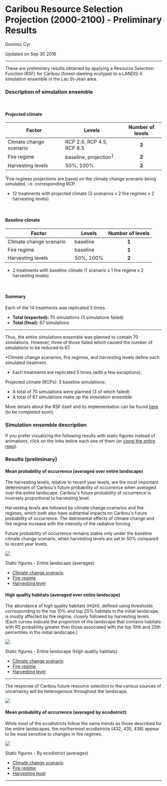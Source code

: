 # Caribou Resource Selection Projection (2000-2100) - Preliminary Results
Dominic Cyr  

Updated on Sep 30 2016

-------

These are preliminary results obtained by applying a Resource Selection Function (RSF) for Caribou (forest-dweling ecotype) to a LANDIS-II simulation ensemble in the Lac St-Jean area.

### Description of simulation ensemble

&nbsp; 

#### Projected climate

Factor | Levels | Number of levels  
----------|----------|:--------:
Climate change scenario &nbsp;&nbsp; | RCP 2.6, RCP 4.5, RCP 8.5 | __3__  
Fire regime | baseline, projection<sup>1</sup> | __2__
Harvesting levels | 50%, 100% | __2__ 

<sup>1</sup>Fire regimes projections are based on the climate change scenario being simulated, i.e. corresponding RCP. 

* 12 treatments with projected climate (3 scenarios x 2 fire regimes x 2 harvesting levels) 

&nbsp;


#### Baseline climate

Factor | Levels | Number of levels  
----------|----------|:--------:  
Climate change scenario &nbsp;&nbsp; | baseline &nbsp;&nbsp;&nbsp;&nbsp;&nbsp; | __1__  
Fire regime | baseline | __1__
Harvesting levels | 50%, 100% | __2__  

* 2 treatments with baseline climate (1 scenario x 1 fire regime x 2 harvesting levels)  

&nbsp; 

#### Summary

Each of the 14 treatments was replicated 5 times.   

* __Total (expected):__ 70 simulations (3 simulations failed)  
* __Total (final):__ 67 simulations  



-------

Thus, the entire simulations ensemble was planned to contain 70 simulations. However, three of those failed which caused the number of simulations to be reduced to 67.





*Climate change scenarios, fire regimes, and harvesting levels define each simulated treatment.  


* Each treatments are replicated 5 times (with a few exceptions). 

Projected climate (RCPs): 3
baseline simulations: 

* A total of 70 simulations were planned (3 of which failed)
* A total of 67 simulations make up the simulation ensemble.  


More details about the RSF itself and its implementation can be found [here][1] (to be completed soon).


### Simulation ensemble description





If you prefer visualizing the following results with static figures instead of animations, click on the links below each one of them (or [clone the entire repo][2]).


### Results (preliminary)

#### Mean probability of occurrence (averaged over entire landscape)

The harvesting levels, relative to recent year levels, are the most important determinant of Caribou's future probability of occurrence when averaged over the entire landscape. Caribou's future probability of occurrence is inversely proportional to harvesting level.

Harvesting levels are followed by climate change scenarios and fire regimes, which both also have subtantial impacts on Caribou's future probability of occurrence. The detrimental effects of climate change and fire regime increase with the intensity of the radiative forcing.

Future probability of occurrence remains stable only under the baseline climate change scenario, when harvesting levels are set to 50% compared to recent year levels.

![](figures/caribouRS_mean_total_anim.gif)

Static figures - Entire landscape (averages)  

* [Climate change scenario][3]  
* [Fire regime][4]  
* [Harvesting level][5]  



#### High quality habitats (averaged over entire landscape)

The abundance of high quality habitats (HQH), defined using thresholds corresponding to the top 10% and top 25% habitats in the initial landscape, is mostly affected by fire regime, closely followed by harvesting levels. (Each curves indicate the proportion of the landscape that contains habitats with RS probability greater than those associated with the top 10th and 25th percentiles in the initial landscape.)

![](figures/caribouRS_HQH_total_anim.gif)

Static figures - Entire landscape (High quality habitats)  

* [Climate change scenario][6]  
* [Fire regime][7]  
* [Harvesting level][8]  


-------

The response of Caribou future resource selection to the various sources of uncertainty will be heterogenous throughout the landscape.

![](figures/ecodistricts.png)

#### Mean probability of occurrence (averaged by ecodistrict) 

While most of the ecodistricts follow the same trends as those described for the entire landscapes, the northermost ecodistricts (432, 435, 436) appear to be most sensitive to changes in fire regimes.

![](figures/caribouRS_mean_ecodistrict_anim.gif)

Static figures - By ecodistrict (averages)  

* [Climate change scenario][9]  
* [Fire regime][10]  
* [Harvesting level][11]  

-------

[1]: https://github.com/dcyr/caribouRSF
[2]: https://github.com/dcyr/caribouRSF/archive/master.zip
[3]: https://raw.githubusercontent.com/dcyr/caribouRSF/master/figures/caribouRS_mean_total_scenario.png
[4]: https://raw.githubusercontent.com/dcyr/caribouRSF/master/figures/caribouRS_mean_total_fire.png
[5]: https://raw.githubusercontent.com/dcyr/caribouRSF/master/figures/caribouRS_mean_total_harvest.png
[6]: https://raw.githubusercontent.com/dcyr/caribouRSF/master/figures/caribouRS_HQH_total_scenario.png
[7]: https://raw.githubusercontent.com/dcyr/caribouRSF/master/figures/caribouRS_HQH_total_fire.png
[8]: https://raw.githubusercontent.com/dcyr/caribouRSF/master/figures/caribouRS_HQH_total_harvest.png
[9]: https://raw.githubusercontent.com/dcyr/caribouRSF/master/figures/caribouRS_mean_ecodistrict_scenario.png
[10]: https://raw.githubusercontent.com/dcyr/caribouRSF/master/figures/caribouRS_mean_ecodistrict_fire.png
[11]: https://raw.githubusercontent.com/dcyr/caribouRSF/master/figures/caribouRS_mean_ecodistrict_harvest.png
